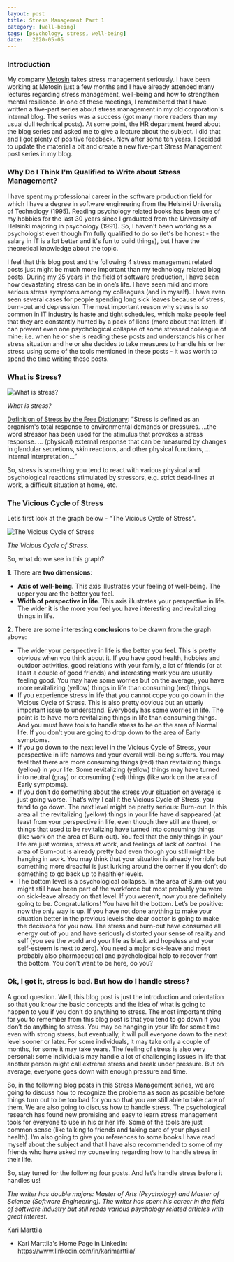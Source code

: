 ```yaml
---
layout: post
title: Stress Management Part 1
category: [well-being]
tags: [psychology, stress, well-being]
date:	2020-05-05
---
```


### Introduction

My company [Metosin](http://www.metosin.fi) takes stress management seriously. I have been working at Metosin just a few months and I have already attended many lectures regarding stress management, well-being and how to strengthen mental resilience. In one of these meetings, I remembered that I have written a five-part series about stress management in my old corporation's internal blog. The series was a success (got many more readers than my usual dull technical posts). At some point, the HR department heard about the blog series and asked me to give a lecture about the subject. I did that and I got plenty of positive feedback. Now after some ten years, I decided to update the material a bit and create a new five-part Stress Management post series in my blog.

### Why Do I Think I'm Qualified to Write about Stress Management?

I have spent my professional career in the software production field for which I have a degree in software engineering from the Helsinki University of Technology (1995). Reading psychology related books has been one of my hobbies for the last 30 years since I graduated from the University of Helsinki majoring in psychology (1991). So, I haven't been working as a psychologist even though I'm fully qualified to do so (let's be honest - the salary in IT is a lot better and it's fun to build things), but I have the theoretical knowledge about the topic.

I feel that this blog post and the following 4 stress management related posts just might be much more important than my technology related blog posts. During my 25 years in the field of software production, I have seen how devastating stress can be in one’s life. I have seen mild and more serious stress symptoms among my colleagues (and in myself). I have even seen several cases for people spending long sick leaves because of stress, burn-out and depression. The most important reason why stress is so common in IT industry is haste and tight schedules, which make people feel that they are constantly hunted by a pack of lions (more about that later). If I can prevent even one psychological collapse of some stressed colleague of mine; i.e. when he or she is reading these posts and understands his or her stress situation and he or she decides to take measures to handle his or her stress using some of the tools mentioned in these posts - it was worth to spend the time writing these posts.

### What is Stress?

![What is stress?](/img/2020-05-05-stress-management-part-1_img_2.png)

*What is stress?*

[Definition of Stress by the Free Dictionary](http://medical-dictionary.thefreedictionary.com/stress): ”Stress is defined as an organism's total response to environmental demands or pressures. ...the word stressor has been used for the stimulus that provokes a stress response. … (physical) external response that can be measured by changes in glandular secretions, skin reactions, and other physical functions, … internal interpretation…”

So, stress is something you tend to react with various physical and psychological reactions stimulated by stressors, e.g. strict dead-lines at work, a difficult situation at home, etc.


### The Vicious Cycle of Stress

Let’s first look at the graph below - “The Vicious Cycle of Stress”.

![The Vicious Cycle of Stress](/img/2020-05-05-stress-management-part-1_img_1.png)

*The Vicious Cycle of Stress.*

So, what do we see in this graph?

 **1**. There are **two dimensions**:

- **Axis of well-being**. This axis illustrates your feeling of well-being. The upper you are the better you feel.
- **Width of perspective in life**. This axis illustrates your perspective in life. The wider it is the more you feel you have interesting and revitalizing things in life.

 **2**. There are some interesting **conclusions** to be drawn from the graph above:

- The wider your perspective in life is the better you feel. This is pretty obvious when you think about it. If you have good health, hobbies and outdoor activities, good relations with your family, a lot of friends (or at least a couple of good friends) and interesting work you are usually feeling good. You may have some worries but on the average, you have more revitalizing (yellow) things in life than consuming (red) things.
- If you experience stress in life that you cannot cope you go down in the Vicious Cycle of Stress. This is also pretty obvious but an utterly important issue to understand. Everybody has some worries in life. The point is to have more revitalizing things in life than consuming things. And you must have tools to handle stress to be on the area of Normal life. If you don’t you are going to drop down to the area of Early symptoms.
- If you go down to the next level in the Vicious Cycle of Stress, your perspective in life narrows and your overall well-being suffers. You may feel that there are more consuming things (red) than revitalizing things (yellow) in your life. Some revitalizing (yellow) things may have turned into neutral (gray) or consuming (red) things (like work on the area of Early symptoms).
- If you don’t do something about the stress your situation on average is just going worse. That’s why I call it the Vicious Cycle of Stress, you tend to go down. The next level might be pretty serious: Burn-out. In this area all the revitalizing (yellow) things in your life have disappeared (at least from your perspective in life, even though they still are there), or things that used to be revitalizing have turned into consuming things (like work on the area of Burn-out). You feel that the only things in your life are just worries, stress at work, and feelings of lack of control. The area of Burn-out is already pretty bad even though you still might be hanging in work. You may think that your situation is already horrible but something more dreadful is just lurking around the corner if you don’t do something to go back up to healthier levels.
- The bottom level is a psychological collapse. In the area of Burn-out you might still have been part of the workforce but most probably you were on sick-leave already on that level. If you weren’t, now you are definitely going to be. Congratulations! You have hit the bottom. Let’s be positive: now the only way is up. If you have not done anything to make your situation better in the previous levels the dear doctor is going to make the decisions for you now. The stress and burn-out have consumed all energy out of you and have seriously distorted your sense of reality and self (you see the world and your life as black and hopeless and your self-esteem is next to zero). You need a major sick-leave and most probably also pharmaceutical and psychological help to recover from the bottom. You don’t want to be here, do you?

### Ok, I got it, stress is bad. But how do I handle stress?

A good question. Well, this blog post is just the introduction and orientation so that you know the basic concepts and the idea of what is going to happen to you if you don’t do anything to stress. The most important thing for you to remember from this blog post is that you tend to go down if you don’t do anything to stress. You may be hanging in your life for some time even with strong stress, but eventually, it will pull everyone down to the next level sooner or later. For some individuals, it may take only a couple of months, for some it may take years. The feeling of stress is also very personal: some individuals may handle a lot of challenging issues in life that another person might call extreme stress and break under pressure. But on average, everyone goes
down with enough pressure and time.

So, in the following blog posts in this Stress Management series, we are going to discuss how to recognize the problems as soon as possible before things turn out to be too bad for you so that you are still able to take care of them. We are also going to discuss how to handle stress. The psychological research has found new promising and easy to learn stress management tools for everyone to use in his or her life. Some of the tools are just common sense (like talking to friends and taking care of your physical health). I’m also going to give you references to some books I have read myself about the subject and that I have also recommended to some of my friends who have asked my counseling regarding how to handle stress in their life.

So, stay tuned for the following four posts. And let’s handle stress before it handles us!

*The writer has double majors: Master of Arts (Psychology) and Master of Science (Software Engineering). The writer has spent his career in the field of software industry but still reads various psychology related articles with great interest.*

Kari Marttila

* Kari Marttila's Home Page in LinkedIn: <https://www.linkedin.com/in/karimarttila/>
